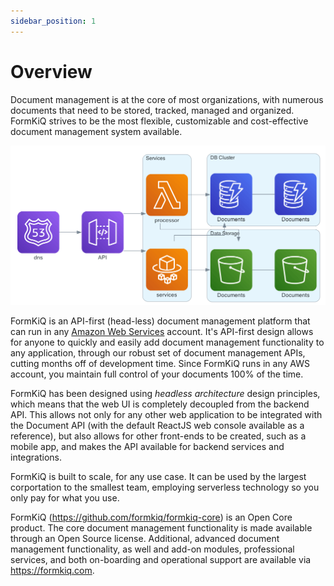 ```yaml
---
sidebar_position: 1
---
```


# Overview

Document management is at the core of most organizations, with numerous documents that need to be stored, tracked, managed and organized. FormKiQ strives to be the most flexible, customizable and cost-effective document management system available.

![FormKiQ Architecture](./img/architecture_formkiq_core.png)

FormKiQ is an API-first (head-less) document management platform that can run in any [Amazon Web Services](https://aws.amazon.com) account. It's API-first design allows for anyone to quickly and easily add document management functionality to any application, through our robust set of document management APIs, cutting months off of development time. Since FormKiQ runs in any AWS account, you maintain full control of your documents 100% of the time.

FormKiQ has been designed using *headless architecture* design principles, which means that the web UI is completely decoupled from the backend API. This allows not only for any other web application to be integrated with the Document API (with the default ReactJS web console available as a reference), but also allows for other front-ends to be created, such as a mobile app, and makes the API available for backend services and integrations.

FormKiQ is built to scale, for any use case. It can be used by the largest corportation to the smallest team, employing serverless technology so you only pay for what you use.

FormKiQ (https://github.com/formkiq/formkiq-core) is an Open Core product. The core document management functionality is made available through an Open Source license. Additional, advanced document management functionality, as well and add-on modules, professional services, and both on-boarding and operational support are available via https://formkiq.com.

